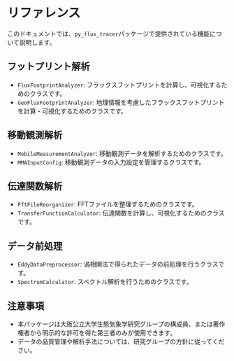 # リファレンス

このドキュメントでは、`py_flux_tracer`パッケージで提供されている機能について説明します。

## フットプリント解析

- `FluxFootprintAnalyzer`: フラックスフットプリントを計算し、可視化するためのクラスです。
- `GeoFluxFootprintAnalyzer`: 地理情報を考慮したフラックスフットプリントを計算・可視化するためのクラスです。

## 移動観測解析

- `MobileMeasurementAnalyzer`: 移動観測データを解析するためのクラスです。
- `MMAInputConfig`: 移動観測データの入力設定を管理するクラスです。

## 伝達関数解析

- `FftFileReorganizer`: FFTファイルを整理するためのクラスです。
- `TransferFunctionCalculator`: 伝達関数を計算し、可視化するためのクラスです。

## データ前処理

- `EddyDataPreprocessor`: 渦相関法で得られたデータの前処理を行うクラスです。
- `SpectrumCalculator`: スペクトル解析を行うためのクラスです。

## 注意事項

- 本パッケージは大阪公立大学生態気象学研究グループの構成員、または著作権者から明示的な許可を得た第三者のみが使用できます。
- データの品質管理や解析手法については、研究グループの方針に従ってください。
